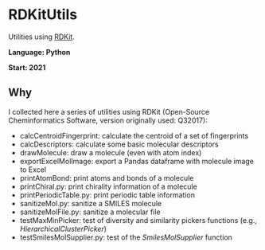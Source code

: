 # RDKitUtils
Utilities using [RDKit](https://www.rdkit.org/).

**Language: Python**

**Start: 2021**

## Why
I collected here a series of utilities using RDKit (Open-Source Cheminformatics Software, version originally used: Q32017):

- calcCentroidFingerprint: calculate the centroid of a set of fingerprints
- calcDescriptors: calculate some basic molecular descriptors
- drawMolecule: draw a molecule (even with atom index)
- exportExcelMolImage: export a Pandas dataframe with molecule image to Excel
- printAtomBond: print atoms and bonds of a molecule
- printChiral.py: print chirality information of a molecule
- printPeriodicTable.py: print periodic table information
- sanitizeMol.py: sanitize a SMILES molecule
- sanitizeMolFile.py: sanitize a molecular file
- testMaxMinPicker: test of diversity and similarity pickers functions (e.g., _HierarchicalClusterPicker_)
- testSmilesMolSupplier.py: test of the _SmilesMolSupplier_ function